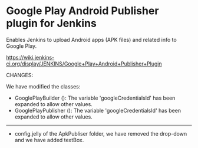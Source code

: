 # Google Play Android Publisher plugin for Jenkins

Enables Jenkins to upload Android apps (APK files) and related info to Google Play.

https://wiki.jenkins-ci.org/display/JENKINS/Google+Play+Android+Publisher+Plugin

CHANGES:

We have modified the classes:
- GooglePlayBuilder (): The variable 'googleCredentialsId' has been expanded to allow other values.
- GooglePlayPublisher (): The variable 'googleCredentialsId' has been expanded to allow other values.
---------------------------------
- config.jelly of the ApkPubliser folder, we have removed the drop-down and we have added textBox.
